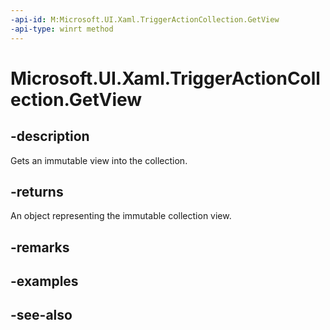 ```yaml
---
-api-id: M:Microsoft.UI.Xaml.TriggerActionCollection.GetView
-api-type: winrt method
---
```


<!-- Method syntax
public Windows.Foundation.Collections.IVectorView<Windows.UI.Xaml.TriggerAction> GetView()
-->

# Microsoft.UI.Xaml.TriggerActionCollection.GetView

## -description
Gets an immutable view into the collection.

## -returns
An object representing the immutable collection view.

## -remarks

## -examples

## -see-also
